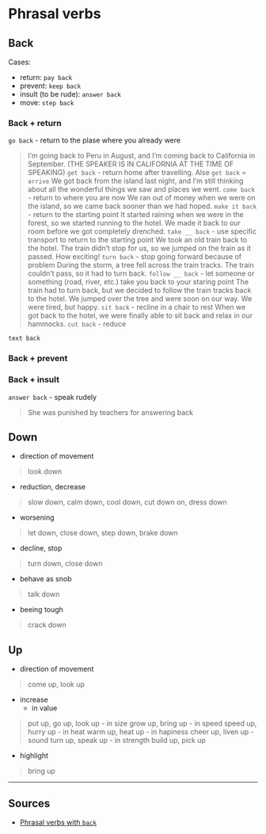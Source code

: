 # Phrasal verbs

## Back
Cases:
- return: `pay back`
- prevent: `keep back`
- insult (to be rude): `answer back`
- move: `step back`

### Back + return
`go back` - return to the plase where you already were
> I’m going back to Peru in August, and I’m coming back to California in September. (THE SPEAKER IS IN CALIFORNIA AT THE TIME OF SPEAKING)
`get back` - return home after travelling. Alse `get back` = `arrive`
> We got back from the island last night, and I’m still thinking about all the wonderful things we saw and places we went.
`come back` - return to where you are now
> We ran out of money when we were on the island, so we came back sooner than we had hoped.
`make it back` - return to the starting point
> It started raining when we were in the forest, so we started running to the hotel. We made it back to our room before we got completely drenched.
`take __ back` - use specific transport to return to the starting point
> We took an old train back to the hotel. The train didn’t stop for us, so we jumped on the train as it passed. How exciting!
`turn back` - stop going forward because of problem
> During the storm, a tree fell across the train tracks. The train couldn’t pass, so it had to turn back.
`follow __ back` - let someone or something (road, river, etc.) take you back to your staring point
> The train had to turn back, but we decided to follow the train tracks back to the hotel. We jumped over the tree and were soon on our way. We were tired, but happy.
`sit back` - recline in a chair to rest
> When we got back to the hotel, we were finally able to sit back and relax in our hammocks.
`cut back` - reduce
> 
`text back`

### Back + prevent


### Back + insult
`answer back` - speak rudely
> She was punished by teachers for answering back


## Down
- direction of movement
> look down
- reduction, decrease
> slow down, calm down, cool down, cut down on, dress down
- worsening
> let down, close down, step down, brake down
- decline, stop
> turn down, close down
- behave as snob
> talk down
- beeing tough
> crack down

## Up
- direction of movement
> come up, look up
- increase
    - in value
> put up, go up, look up
    - in size
> grow up, bring up
    - in speed
> speed up, hurry up
    - in heat
> warm up, heat up
    - in hapiness
> cheer up, liven up
    - sound
> turn up, speak up
    - in strength
> build up, pick up
- highlight
> bring up


---
## Sources
- [Phrasal verbs with `back`](https://talkintownenglish.com/2020/07/29/8-phrases-with-back-and-how-to-use-them/)
